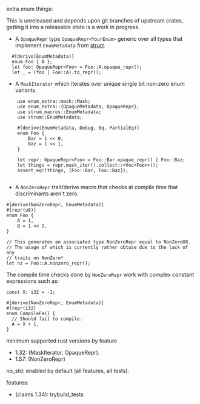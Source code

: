 extra enum things:

This is unreleased and depends upon git branches of upstream crates,
getting it into a releasable state is a work in progress.

* A `OpaqueRepr` type `OpaqueRepr<YourEnum>` generic over all types that implement `EnumMetadata` from [strum](https://github.com)
```
  #[derive(EnumMetadata)]
  enum Foo { A };
  let foo: OpaqueRepr<Foo> = Foo::A.opaque_repr();
  let _ = (foo | Foo::A).to_repr();
```
* A `MaskIterator` which iterates over unique single bit non-zero enum variants.
```
    use enum_extra::mask::Mask;
    use enum_extra::{OpaqueMetadata, OpaqueRepr};
    use strum_macros::EnumMetadata;
    use strum::EnumMetadata;

    #[derive(EnumMetadata, Debug, Eq, PartialEq)]
    enum Foo {
        Bar = 1 << 0,
        Baz = 1 << 1,
    }

    let repr: OpaqueRepr<Foo> = Foo::Bar.opaque_repr() | Foo::Baz;
    let things = repr.mask_iter().collect::<Vec<Foo>>();
    assert_eq!(things, [Foo::Bar, Foo::Baz]);


```
* A `NonZeroRepr` trait/derive macro that checks at compile time that discriminants aren't zero.
```
#[derive(NonZeroRepr, EnumMetadata)]
#[repr(u8)]
enum Foo {
	A = 1,
	B = 1 << 2,
}

// This generates an associated type NonZeroRepr equal to NonZeroU8.
// The usage of which is currently rather obtuse due to the lack of any
// traits on NonZero*
let nz = Foo::A.nonzero_repr();
```

The compile time checks done by `NonZeroRepr` work with complex constant expressions such as:
```
const X: i32 = -1;

#[derive(NonZeroRepr, EnumMetadata)]
#[repr(i32)
enum CompileFail {
  // Should fail to compile.
  A = X + 1,
}
```

minimum supported rust versions by feature
* 1.32: (MaskIterator, OpaqueRepr).
* 1.57: (NonZeroRepr)

no_std: enabled by default (all features, all tests).

features:
* (claims 1.34): trybuild_tests
